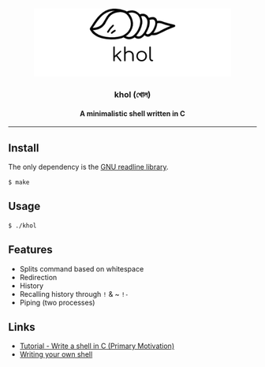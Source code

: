 <p align="center">
  <a href="" rel="noopener">
 <img src="assets/logo.png"/></a>
</p>

<h3 align="center">khol (খোল)</h3>
<h4 align="center">A minimalistic shell written in C</h3>

---

## Install

The only dependency is the [GNU readline library](https://cnswww.cns.cwru.edu/php/chet/readline/rltop.html).

```
$ make
```

## Usage

```
$ ./khol
```

## Features

- Splits command based on whitespace
- Redirection
- History
- Recalling history through `!` & ~ `!-`
- Piping (two processes)

## Links

- [Tutorial - Write a shell in C (Primary Motivation)](https://brennan.io/2015/01/16/write-a-shell-in-c/)
- [Writing your own shell](https://www.cs.cornell.edu/courses/cs414/2004su/homework/shell/shell.html)
